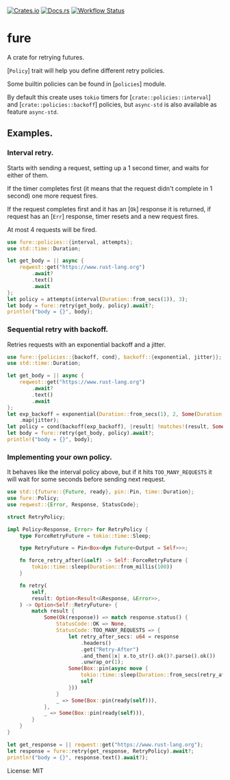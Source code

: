 [![Crates.io](https://img.shields.io/crates/v/fure.svg)](https://crates.io/crates/fure)
[![Docs.rs](https://img.shields.io/docsrs/fure.svg)](https://docs.rs/fure)
[![Workflow Status](https://github.com/Leonqn/fure/workflows/CI/badge.svg)](https://github.com/Leonqn/fure/actions?query=workflow%3A%22CI%22)

# fure

A crate for retrying futures.

[`Policy`] trait will help you define different retry policies.

Some builtin policies can be found in [`policies`] module.

By default this create uses `tokio` timers for [`crate::policies::interval`] and [`crate::policies::backoff`] policies,
but `async-std` is also available as feature `async-std`.
## Examples.
### Interval retry.
Starts with sending a request, setting up a 1 second timer, and waits for either of them.

If the timer completes first (it means that the request didn't complete in 1 second) one more request fires.

If the request completes first and it has an [`Ok`] response it is returned, if request has an [`Err`] response, timer resets and a new request fires.

At most 4 requests will be fired.
```rust
use fure::policies::{interval, attempts};
use std::time::Duration;

let get_body = || async {
    reqwest::get("https://www.rust-lang.org")
        .await?
        .text()
        .await
};
let policy = attempts(interval(Duration::from_secs(1)), 3);
let body = fure::retry(get_body, policy).await?;
println!("body = {}", body);
```
### Sequential retry with backoff.
Retries requests with an exponential backoff and a jitter.
```rust
use fure::{policies::{backoff, cond}, backoff::{exponential, jitter}};
use std::time::Duration;

let get_body = || async {
    reqwest::get("https://www.rust-lang.org")
        .await?
        .text()
        .await
};
let exp_backoff = exponential(Duration::from_secs(1), 2, Some(Duration::from_secs(10)))
    .map(jitter);
let policy = cond(backoff(exp_backoff), |result| !matches!(result, Some(Ok(_))));
let body = fure::retry(get_body, policy).await?;
println!("body = {}", body);
```
### Implementing your own policy.
It behaves like the interval policy above, but if it hits `TOO_MANY_REQUESTS` it will wait for some seconds before sending next request.
```rust
use std::{future::{Future, ready}, pin::Pin, time::Duration};
use fure::Policy;
use reqwest::{Error, Response, StatusCode};

struct RetryPolicy;

impl Policy<Response, Error> for RetryPolicy {
    type ForceRetryFuture = tokio::time::Sleep;

    type RetryFuture = Pin<Box<dyn Future<Output = Self>>>;

    fn force_retry_after(&self) -> Self::ForceRetryFuture {
        tokio::time::sleep(Duration::from_millis(100))
    }

    fn retry(
        self,
        result: Option<Result<&Response, &Error>>,
    ) -> Option<Self::RetryFuture> {
        match result {
            Some(Ok(response)) => match response.status() {
                StatusCode::OK => None,
                StatusCode::TOO_MANY_REQUESTS => {
                    let retry_after_secs: u64 = response
                        .headers()
                        .get("Retry-After")
                        .and_then(|x| x.to_str().ok()?.parse().ok())
                        .unwrap_or(1);
                    Some(Box::pin(async move {
                        tokio::time::sleep(Duration::from_secs(retry_after_secs)).await;
                        self
                    }))
                }
                _ => Some(Box::pin(ready(self))),
            },
            _ => Some(Box::pin(ready(self))),
        }
    }
}

let get_response = || reqwest::get("https://www.rust-lang.org");
let response = fure::retry(get_response, RetryPolicy).await?;
println!("body = {}", response.text().await?);
```

License: MIT
